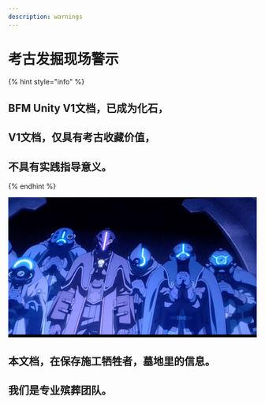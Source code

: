 ```yaml
---
description: warnings
---
```


# 考古发掘现场警示

{% hint style="info" %}
## **BFM Unity V1文档，已成为化石，**

## **V1文档，仅具有考古收藏价值，**

## **不具有实践指导意义。**
{% endhint %}

![](.gitbook/assets/9lddq5-60urxrz7it3cs1hc-u0.png)

## 本文档，在保存施工牺牲者，墓地里的信息。

## 我们是专业殡葬团队。


